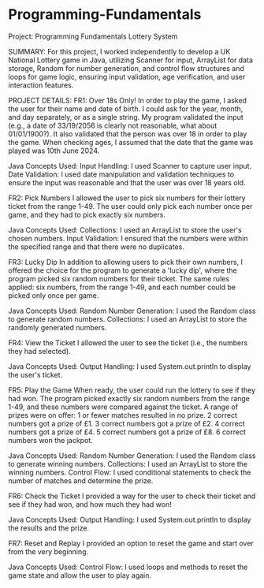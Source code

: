# Programming-Fundamentals

Project: Programming Fundamentals
Lottery System

SUMMARY:
For this project, I worked independently to develop a UK National Lottery game in Java, utilizing Scanner for input, ArrayList for data storage, Random for number generation, and control flow structures and loops for game logic, ensuring input validation, age verification, and user interaction features.

PROJECT DETAILS:
FR1: Over 18s Only!
In order to play the game, I asked the user for their name and date of birth. I could ask for the year, month, and day separately, or as a single string.
My program validated the input (e.g., a date of 33/19/2056 is clearly not reasonable, what about 01/01/1900?). It also validated that the person was over 18 in order to play the game.
When checking ages, I assumed that the date that the game was played was 10th June 2024.

Java Concepts Used:
Input Handling: I used Scanner to capture user input.
Date Validation: I used date manipulation and validation techniques to ensure the input was reasonable and that the user was over 18 years old.

FR2: Pick Numbers
I allowed the user to pick six numbers for their lottery ticket from the range 1-49. The user could only pick each number once per game, and they had to pick exactly six numbers.

Java Concepts Used:
Collections: I used an ArrayList to store the user's chosen numbers.
Input Validation: I ensured that the numbers were within the specified range and that there were no duplicates.

FR3: Lucky Dip
In addition to allowing users to pick their own numbers, I offered the choice for the program to generate a 'lucky dip', where the program picked six random numbers for their ticket.
The same rules applied: six numbers, from the range 1-49, and each number could be picked only once per game.

Java Concepts Used:
Random Number Generation: I used the Random class to generate random numbers.
Collections: I used an ArrayList to store the randomly generated numbers.

FR4: View the Ticket
I allowed the user to see the ticket (i.e., the numbers they had selected).

Java Concepts Used:
Output Handling: I used System.out.println to display the user's ticket.

FR5: Play the Game
When ready, the user could run the lottery to see if they had won.
The program picked exactly six random numbers from the range 1-49, and these numbers were compared against the ticket. A range of prizes were on offer:
1 or fewer matches resulted in no prize.
2 correct numbers got a prize of £1.
3 correct numbers got a prize of £2.
4 correct numbers got a prize of £4.
5 correct numbers got a prize of £8.
6 correct numbers won the jackpot.

Java Concepts Used:
Random Number Generation: I used the Random class to generate winning numbers.
Collections: I used an ArrayList to store the winning numbers.
Control Flow: I used conditional statements to check the number of matches and determine the prize.

FR6: Check the Ticket
I provided a way for the user to check their ticket and see if they had won, and how much they had won!

Java Concepts Used:
Output Handling: I used System.out.println to display the results and the prize.

FR7: Reset and Replay
I provided an option to reset the game and start over from the very beginning.

Java Concepts Used:
Control Flow: I used loops and methods to reset the game state and allow the user to play again.
